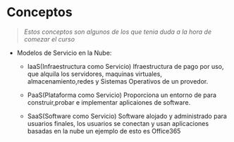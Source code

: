 # Conceptos

> *Estos conceptos son algunos de los que tenia duda a la hora de comezar el curso*

- Modelos de Servicio en la Nube:
  - IaaS(Infraestructura como Servicio)
  Ifraestructura de pago por uso, que alquila los servidores, maquinas virtuales, almacenamiento,redes y Sistemas Operativos de un provedor.
  
  - PaaS(Plataforma como Servicio)
  Proporciona un entorno de para construir,probar e implementar aplicaiones de software.
  
  - SaaS(Software como Servicio)
  Software alojado y administrado para usuarios finales, los usuarios se conectan y usan aplicaciones basadas en la nube un ejemplo de esto es Office365
